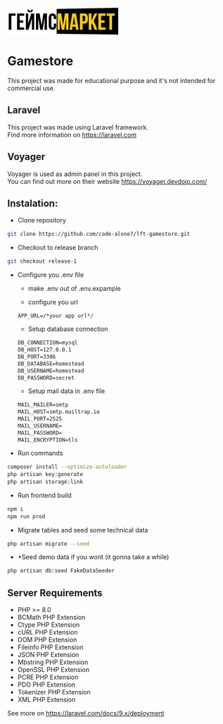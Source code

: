 ![gamestore_logo](/resources/img/logo.png)

# Gamestore

This project was made for educational purpose and it's not intended for commercial use.

## Laravel

This project was made using Laravel framework.   
Find more information on https://laravel.com

## Voyager

Voyager is used as admin panel in this project.  
You can find out more on their website https://voyager.devdojo.com/

## Instalation:

- Clone repository

```sh
git clone https://github.com/code-alone7/lft-gamestore.git
```

- Checkout to release branch

```sh
git checkout release-1
```

- Configure you .env file

  - make .env out of .env.expample

  - configure you url
  
  ```  
  APP_URL=/*your app url*/
  ```

  - Setup database connection

  ```
  DB_CONNECTION=mysql
  DB_HOST=127.0.0.1
  DB_PORT=3306
  DB_DATABASE=homestead
  DB_USERNAME=homestead
  DB_PASSWORD=secret
  ```
  
  - Setup mail data in .env file

  ```
  MAIL_MAILER=smtp
  MAIL_HOST=smtp.mailtrap.io
  MAIL_PORT=2525
  MAIL_USERNAME=
  MAIL_PASSWORD=
  MAIL_ENCRYPTION=tls
  ```

- Run commands

```sh
composer install --optimize-autoloader
php artisan key:generate
php artisan storage:link
```

- Run frontend build

```sh
npm i
npm run prod
```

- Migrate tables and seed some technical data

```sh
php artisan migrate --seed
```

- *Seed demo data if you wont (it gonna take a while)

```sh
php artisan db:seed FakeDataSeeder
```

## Server Requirements

- PHP >= 8.0
- BCMath PHP Extension
- Ctype PHP Extension
- cURL PHP Extension
- DOM PHP Extension
- Fileinfo PHP Extension
- JSON PHP Extension
- Mbstring PHP Extension
- OpenSSL PHP Extension
- PCRE PHP Extension
- PDO PHP Extension
- Tokenizer PHP Extension
- XML PHP Extension

See more on https://laravel.com/docs/9.x/deployment